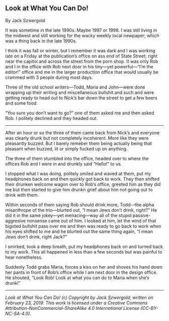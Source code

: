 ## Look at What You Can Do!

By Jack Szwergold

It was sometime in the late 1990s. Maybe 1997 or 1998. I was still living in the midwest and still working for the wacky weekly local newpaper; which was a thing back in the late 1990s.

I think it was fall or winter, but I remember it was dark and I was working late on a Friday at the publication’s office on ass end of State Street; right near the capitol and across the street from the porn shop. It was only Rob and I in the office with Rob next door in his tiny—yet powerful—“I’m the editor!” office and me in the larger production office that would usually be crammed with 3 people during most days.

Three of the old school writers—Todd, Maria and John—were done wrapping up their writing and miscellaneous bullshit and such and were getting ready to head out to Nick’s bar down the street to get a few beers and some food.

“You sure you don’t want to go?” one of them asked me and then asked Rob. I politely declined and they headed out.

***

After an hour or so the three of them came back from Nick’s and everyone was clearly drunk but not completely incoherent. More like they were pleasantly buzzed. But I barely remeber them being actually being that pleasant when buzzed, lit or simply fucked up on anything.

The three of them stumbled into the office, headed over to where the offices Rob and I were in and drunkly said “Hello!” to us.

I stopped what I was doing, politely smiled and waved at them, put my headphones back on and then quickly got back to work. They then shifted their drunken welcome wagon over to Rob’s office, greeted him as they did me but then started to give him drunkn grief about him not going out to drink with them.

Within seconds of them saying Rob should drink more, Todd—the alpha misanthrope of the trio—blurted out, “I mean Jews don’t drink, right?” He did it in the same jokey—yet menacing—way all of the stupid passive-aggresive nonsense came out of him. I looked at him, let the wind of that bigoted bullshit pass over me and then was ready to go back to work when his eyes shifted to me and he blurted out the same thing again, “I mean Jews don’t drink, right Jack?”

I smirked, took a deep breath, put my headphones back on and turned back to my work. This all happened in less than a few seconds but was painful to hear nonetheless.

Suddenly Todd grabs Maria, forces a kiss on her and shoves his hand down her pants in front of Rob’s office while I am next door in the design office. He shouted, “Look Rob! Look at what you can do to Maria when she’s drunk!”

***

*Look at What You Can Do! (c) Copyright by Jack Szwergold; written on February 23, 2019. This work is licensed under a Creative Commons Attribution-NonCommercial-ShareAlike 4.0 International License (CC-BY-NC-SA-4.0).*